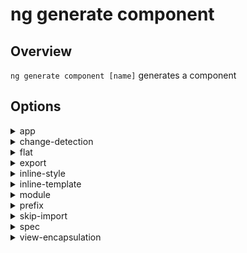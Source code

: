 <!-- Links in /docs/documentation should NOT have `.md` at the end, because they end up in our wiki at release. -->

# ng generate component

## Overview
`ng generate component [name]` generates a component

## Options
<details>
  <summary>app</summary>
  <p>
    <code>--app</code> (aliases: <code>-a</code>) <em>default value: 1st app</em>
  </p>
  <p>
    Specifies app name to use.
  </p>
</details>

<details>
  <summary>change-detection</summary>
  <p>
    <code>--change-detection</code> (aliases: <code>-c</code>)
  </p>
  <p>
    Specifies the change detection strategy.
  </p>
</details>

<details>
  <summary>flat</summary>
  <p>
    <code>--flat</code> <em>default value: false</em>
  </p>
  <p>
    Flag to indicate if a dir is created.
  </p>
</details>

<details>
  <summary>export</summary>
  <p>
    <code>--export</code> <em>default value: false</em>
  </p>
  <p>
    Specifies if declaring module exports the component.
  </p>
</details>

<details>
  <summary>inline-style</summary>
  <p>
    <code>--inline-style</code> (aliases: <code>-s</code>) <em>default value: false</em>
  </p>
  <p>
    Specifies if the style will be in the ts file.
  </p>
</details>

<details>
  <summary>inline-template</summary>
  <p>
    <code>--inline-template</code> (aliases: <code>-t</code>) <em>default value: false</em>
  </p>
  <p>
    Specifies if the template will be in the ts file.
  </p>
</details>

<details>
  <summary>module</summary>
  <p>
    <code>--module</code> (aliases: <code>-m</code>)
  </p>
  <p>
    Allows specification of the declaring module's file name (e.g `app.module.ts`).
  </p>
</details>

<details>
  <summary>prefix</summary>
  <p>
    <code>--prefix</code>
  </p>
  <p>
    Specifies whether to use the prefix.
  </p>
</details>

<details>
  <summary>skip-import</summary>
  <p>
    <code>--skip-import</code> <em>default value: false</em>
  </p>
  <p>
    Allows for skipping the module import.
  </p>
</details>

<details>
  <summary>spec</summary>
  <p>
    <code>--spec</code>
  </p>
  <p>
    Specifies if a spec file is generated.
  </p>
</details>

<details>
  <summary>view-encapsulation</summary>
  <p>
    <code>--view-encapsulation</code> (aliases: <code>-v</code>)
  </p>
  <p>
    Specifies the view encapsulation strategy.
  </p>
</details>

